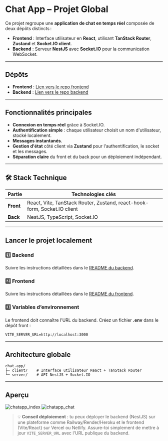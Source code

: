 # Chat App – Projet Global

Ce projet regroupe une **application de chat en temps réel** composée de deux dépôts distincts :

* **Frontend** : Interface utilisateur en **React**, utilisant **TanStack Router**, **Zustand** et **Socket.IO client**.
* **Backend** : Serveur **NestJS** avec **Socket.IO** pour la communication WebSocket.

---

## Dépôts

* **Frontend** : [Lien vers le repo frontend](https://github.com/iDasrah/chat-app-client)
* **Backend**  : [Lien vers le repo backend](https://github.com/iDasrah/chat-app-server)

---

## Fonctionnalités principales

* **Connexion en temps réel** grâce à Socket.IO.
* **Authentification simple** : chaque utilisateur choisit un nom d'utilisateur, stocké localement.
* **Messages instantanés**.
* **Gestion d'état** côté client via **Zustand** pour l'authentification, le socket et les messages.
* **Séparation claire** du front et du back pour un déploiement indépendant.

---

## 🛠️ Stack Technique

| Partie    | Technologies clés                                                        |
| --------- | ------------------------------------------------------------------------ |
| **Front** | React, Vite, TanStack Router, Zustand, react-hook-form, Socket.IO client |
| **Back**  | NestJS, TypeScript, Socket.IO                                            |

---

## Lancer le projet localement

### 1️⃣ Backend

Suivre les instructions détaillées dans le [README du backend](https://github.com/iDasrah/chat-app-server).

### 2️⃣ Frontend

Suivre les instructions détaillées dans le [README du frontend](https://github.com/iDasrah/chat-app-client).

### 3️⃣ Variables d’environnement

Le frontend doit connaître l'URL du backend. Créez un fichier **.env** dans le dépôt front :

```env
VITE_SERVER_URL=http://localhost:3000
```

---

## Architecture globale

```
chat-app/
├─ client/    # Interface utilisateur React + TanStack Router
└─ server/    # API NestJS + Socket.IO
```

---

## Aperçu

![chatapp_index](https://github.com/user-attachments/assets/33d9ebdb-c338-4b7a-8056-455eff68e324)
![chatapp_chat](https://github.com/user-attachments/assets/182ce33c-63f1-4847-9ec6-feac9220931b)


> 💡 **Conseil déploiement** : tu peux déployer le backend (NestJS) sur une plateforme comme Railway/Render/Heroku et le frontend (Vite/React) sur Vercel ou Netlify. Assure-toi simplement de mettre à jour `VITE_SERVER_URL` avec l'URL publique du backend.
